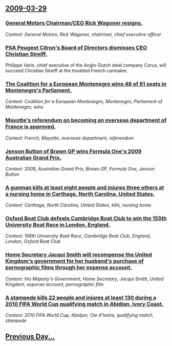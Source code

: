 ## [2009-03-29](/news/2009/03/29/index.md)

### [ General Motors Chairman/CEO Rick Wagoner resigns. ](/news/2009/03/29/general-motors-chairman-ceo-rick-wagoner-resigns.md)
_Context: General Motors, Rick Wagoner, chairman, chief executive officer_

### [ PSA Peugeot Citron's Board of Directors dismisses CEO Christian Streiff. ](/news/2009/03/29/psa-peugeot-citroen-s-board-of-directors-dismisses-ceo-christian-streiff.md)
Philippe Varin, chief executive of the Anglo-Dutch steel company Corus, will succeed Christian Streiff at the troubled French carmaker.

### [ The Coalition for a European Montenegro wins 48 of 81 seats in Montenegro's Parliament. ](/news/2009/03/29/the-coalition-for-a-european-montenegro-wins-48-of-81-seats-in-montenegro-s-parliament.md)
_Context: Coalition for a European Montenegro, Montenegro, Parliament of Montenegro, wins_

### [ Mayotte's referendum on becoming an overseas department of France is approved. ](/news/2009/03/29/mayotte-s-referendum-on-becoming-an-overseas-department-of-france-is-approved.md)
_Context: French, Mayotte, overseas department, referendum_

### [ Jenson Button of Brawn GP wins Formula One's 2009 Australian Grand Prix. ](/news/2009/03/29/jenson-button-of-brawn-gp-wins-formula-one-s-2009-australian-grand-prix.md)
_Context: 2009, Australian Grand Prix, Brawn GP, Formula One, Jenson Button_

### [ A gunman kills at least eight people and injures three others at a nursing home in Carthage, North Carolina, United States.  ](/news/2009/03/29/a-gunman-kills-at-least-eight-people-and-injures-three-others-at-a-nursing-home-in-carthage-north-carolina-united-states.md)
_Context: Carthage, North Carolina, United States, kills, nursing home_

### [ Oxford Boat Club defeats Cambridge Boat Club to win the 155th University Boat Race in London, England. ](/news/2009/03/29/oxford-boat-club-defeats-cambridge-boat-club-to-win-the-155th-university-boat-race-in-london-england.md)
_Context: 156th University Boat Race, Cambridge Boat Club, England, London, Oxford Boat Club_

### [ Home Secretary Jacqui Smith will recompense the United Kingdom's government for her husband's purchase of pornographic films through her expense account. ](/news/2009/03/29/home-secretary-jacqui-smith-will-recompense-the-united-kingdom-s-government-for-her-husband-s-purchase-of-pornographic-films-through-her-ex.md)
_Context: His Majesty's Government, Home Secretary, Jacqui Smith, United Kingdom, expense account, pornographic film_

### [ A stampede kills 22 people and injures at least 130 during a 2010 FIFA World Cup qualifying match in Abidjan, Ivory Coast. ](/news/2009/03/29/a-stampede-kills-22-people-and-injures-at-least-130-during-a-2010-fifa-world-cup-qualifying-match-in-abidjan-ivory-coast.md)
_Context: 2010 FIFA World Cup, Abidjan, Cte d'Ivoire, qualifying match, stampede_

## [Previous Day...](/news/2009/03/28/index.md)


